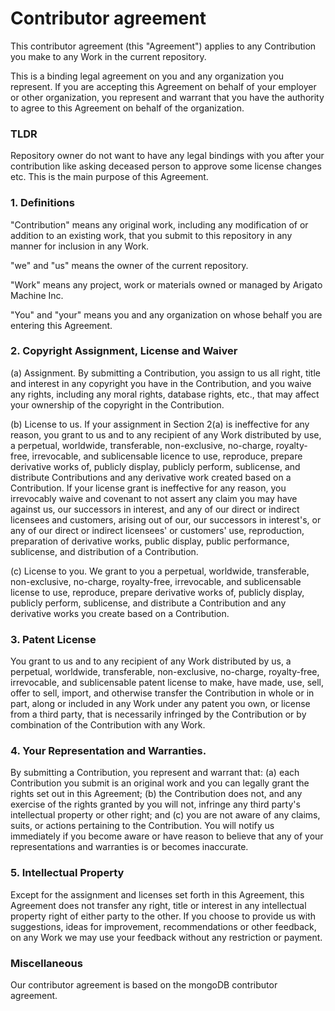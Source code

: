 # Contributor agreement

This contributor agreement (this "Agreement") applies to any Contribution you make to any Work in the current repository.

This is a binding legal agreement on you and any organization you represent. If you are accepting this Agreement on behalf of your employer or other organization, you represent and warrant that you have the authority to agree to this Agreement on behalf of the organization.

### TLDR

Repository owner do not want to have any legal bindings with you after your contribution
like asking deceased person to approve some license changes etc. This is the main purpose of this Agreement.


### 1. Definitions

"Contribution" means any original work, including any modification of or addition to an existing work, that you submit to this repository in any manner for inclusion in any Work.

"we" and "us" means the owner of the current repository.

"Work" means any project, work or materials owned or managed by Arigato Machine Inc.

"You" and "your" means you and any organization on whose behalf you are entering this Agreement.

### 2. Copyright Assignment, License and Waiver

(a) Assignment. By submitting a Contribution, you assign to us all right, title and interest in any copyright you have in the Contribution, and you waive any rights, including any moral rights, database rights, etc., that may affect your ownership of the copyright in the Contribution.

(b) License to us. If your assignment in Section 2(a) is ineffective for any reason, you grant to us and to any recipient of any Work distributed by use, a perpetual, worldwide, transferable, non-exclusive, no-charge, royalty-free, irrevocable, and sublicensable licence to use, reproduce, prepare derivative works of, publicly display, publicly perform, sublicense, and distribute Contributions and any derivative work created based on a Contribution. If your license grant is ineffective for any reason, you irrevocably waive and covenant to not assert any claim you may have against us, our successors in interest, and any of our direct or indirect licensees and customers, arising out of our, our successors in interest's, or any of our direct or indirect licensees' or customers' use, reproduction, preparation of derivative works, public display, public performance, sublicense, and distribution of a Contribution.

(c) License to you. We grant to you a perpetual, worldwide, transferable, non-exclusive, no-charge, royalty-free, irrevocable, and sublicensable license to use, reproduce, prepare derivative works of, publicly display, publicly perform, sublicense, and distribute a Contribution and any derivative works you create based on a Contribution.

### 3. Patent License

You grant to us and to any recipient of any Work distributed by us, a perpetual, worldwide, transferable, non-exclusive, no-charge, royalty-free, irrevocable, and sublicensable patent license to make, have made, use, sell, offer to sell, import, and otherwise transfer the Contribution in whole or in part, along or included in any Work under any patent you own, or license from a third party, that is necessarily infringed by the Contribution or by combination of the Contribution with any Work.

### 4. Your Representation and Warranties.

By submitting a Contribution, you represent and warrant that: (a) each Contribution you submit is an original work and you can legally grant the rights set out in this Agreement; (b) the Contribution does not, and any exercise of the rights granted by you will not, infringe any third party's intellectual property or other right; and (c) you are not aware of any claims, suits, or actions pertaining to the Contribution. You will notify us immediately if you become aware or have reason to believe that any of your representations and warranties is or becomes inaccurate.

### 5. Intellectual Property

Except for the assignment and licenses set forth in this Agreement, this Agreement does not transfer any right, title or interest in any intellectual property right of either party to the other. If you choose to provide us with suggestions, ideas for improvement, recommendations or other feedback, on any Work we may use your feedback without any restriction or payment.

### Miscellaneous

Our contributor agreement is based on the mongoDB contributor agreement.